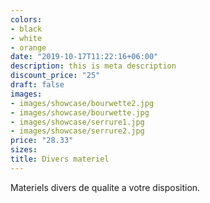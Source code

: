 ```yaml
---
colors:
- black
- white
- orange
date: "2019-10-17T11:22:16+06:00"
description: this is meta description
discount_price: "25"
draft: false
images:
- images/showcase/bourwette2.jpg
- images/showcase/bourwette.jpg
- images/showcase/serrure1.jpg
- images/showcase/serrure2.jpg
price: "28.33"
sizes:
title: Divers materiel 
---
```

Materiels divers de qualite a votre disposition.
